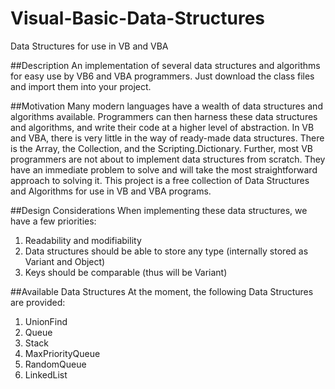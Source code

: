 # Visual-Basic-Data-Structures
Data Structures for use in VB and VBA

##Description
An implementation of several data structures and algorithms for easy use by VB6 and VBA programmers. 
Just download the class files and import them into your project.

##Motivation
Many modern languages have a wealth of data structures and algorithms available. 
Programmers can then harness these data structures and algorithms, and write their code at a higher level of abstraction.
In VB and VBA, there is very little in the way of ready-made data structures. There is the Array, the Collection, and the Scripting.Dictionary.
Further, most VB programmers are not about to implement data structures from scratch. They have an immediate problem to solve
and will take the most straightforward approach to solving it. This project is a free collection of Data Structures and Algorithms
for use in VB and VBA programs.

##Design Considerations
When implementing these data structures, we have a few priorities:
1. Readability and modifiability
2. Data structures should be able to store any type (internally stored as Variant and Object)
3. Keys should be comparable (thus will be Variant)

##Available Data Structures
At the moment, the following Data Structures are provided:

1. UnionFind
2. Queue
3. Stack
4. MaxPriorityQueue
5. RandomQueue
6. LinkedList
